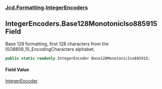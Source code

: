 ### [Jcd.Formatting](Jcd_Formatting.md 'Jcd.Formatting').[IntegerEncoders](Jcd_Formatting_IntegerEncoders.md 'Jcd.Formatting.IntegerEncoders')
## IntegerEncoders.Base128MonotonicIso885915 Field
Base 128 formatting, first 128 characters from the ISO8859_15_EncodingCharacters alphabet.  
```csharp
public static readonly IntegerEncoder Base128MonotonicIso885915;
```
#### Field Value
[IntegerEncoder](Jcd_Formatting_IntegerEncoder.md 'Jcd.Formatting.IntegerEncoder')
